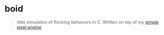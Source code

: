 # boid

> little simulation of flocking behaviors in C. Written on top of my
> [simple pixel engine](https://github.com/spxe.git). 
